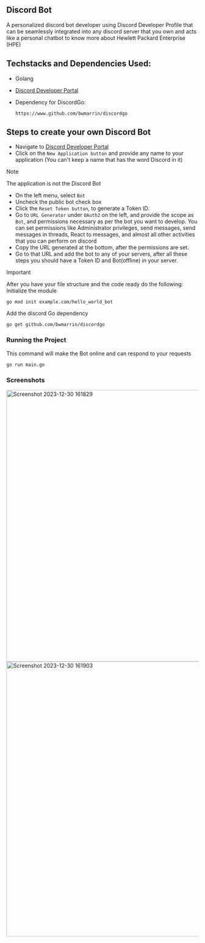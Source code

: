 ## Discord Bot

A personalized discord bot developer using Discord Developer Profile that can be seamlessly integrated into any discord server that you own and acts like a personal chatbot to know more about Hewlett Packard Enterprise (HPE)

## Techstacks and Dependencies Used:

- Golang
- <a href="https://discord.com/developers/applications"> Discord Developer Portal </a>
- Dependency for DiscordGo:
  
  ```
  https://www.github.com/bwmarrin/discordgo
  ```

## Steps to create your own Discord Bot

- Navigate to <a href="https://discord.com/developers/applications"> Discord Developer Portal </a>
- Click on the `New Application button` and provide any name to your application (You can't keep a name that has the word Discord in it)

> [!NOTE]
>
> The application is not the Discord Bot
  
- On the left menu, select `Bot`
- Uncheck the public bot check box
- Click the `Reset Token button`, to generate a Token ID.
- Go to `URL Generator` under `OAuth2` on the left, and provide the scope as `Bot`, and permissions necessary as per the bot you want to develop. You can set permissions like Administrator privileges, send messages, send messages in threads, React to messages, and almost all other activities that you can perform on discord
- Copy the URL generated at the bottom, after the permissions are set.
- Go to that URL and add the bot to any of your servers, after all these steps you should have a Token ID and Bot(offline) in your server.

> [!IMPORTANT]
> After you have your file structure and the code ready do the following:
> Initialize the module
> ```
> go mod init example.com/hello_world_bot
> ```
> Add the discord Go dependency
> ```
> go get github.com/bwmarrin/discordgo
> ```

### Running the Project

This command will make the Bot online and can respond to your requests

```
go run main.go
```

### Screenshots

<img width="709" alt="Screenshot 2023-12-30 161829" src="https://github.com/pkini2002/AR-Ecommerce-App/assets/84091455/b2cc1231-b467-4a0a-bd12-0db8abb176c9">
<img width="718" alt="Screenshot 2023-12-30 161903" src="https://github.com/pkini2002/AR-Ecommerce-App/assets/84091455/6f2a4241-fb4f-4680-b72e-ef9f397460fc">
